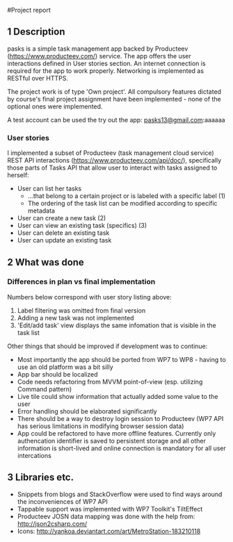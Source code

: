 #Project report

## 1 Description

pasks is a simple task management app backed by Producteev (https://www.producteev.com/) service. The app offers the user interactions defined in User stories section. An internet connection is required for the app to work properly. Networking is implemented as RESTful over HTTPS.

The project work is of type 'Own project'. All compulsory features dictated by course's final project assignment have been implemented - none of the optional ones were implemented.

A test account can be used the try out the app: pasks13@gmail.com:aaaaaa

### User stories

I implemented a subset of Producteev (task management cloud service) REST API interactions (https://www.producteev.com/api/doc/), specifically those parts of Tasks API that allow user to interact with tasks assigned to herself:

 * User can list her tasks
      * ...that belong to a certain project or is labeled with a specific label (1)
      * The ordering of the task list can be modified according to specific metadata
 * User can create a new task (2)
 * User can view an existing task (specifics) (3)
 * User can delete an existing task
 * User can update an existing task

## 2 What was done

### Differences in plan vs final implementation

Numbers below correspond with user story listing above:

 1. Label filtering was omitted from final version
 2. Adding a new task was not implemented
 3. 'Edit/add task' view displays the same infomation that is visible in the task list

Other things that should be improved if development was to continue:

 * Most importantly the app should be ported from WP7 to WP8 - having to use an old platform was a bit silly
 * App bar should be localized
 * Code needs refactoring from MVVM point-of-view (esp. utilizing Command pattern)
 * Live tile could show information that actually added some value to the user
 * Error handling should be elaborated significantly
 * There should be a way to destroy login session to Producteev (WP7 API has serious limitations in modifying browser session data)
 * App could be refactored to have more offline features. Currently only authencation identifier is saved to persistent storage and all other information is short-lived and online connection is mandatory for all user intercations

## 3 Libraries etc.

 * Snippets from blogs and StackOverflow were used to find ways around the inconveniences of WP7 API
 * Tappable support was implemented with WP7 Toolkit's TiltEffect
 * Producteev JOSN data mapping was done with the help from: http://json2csharp.com/
 * Icons: http://yankoa.deviantart.com/art/MetroStation-183210118

